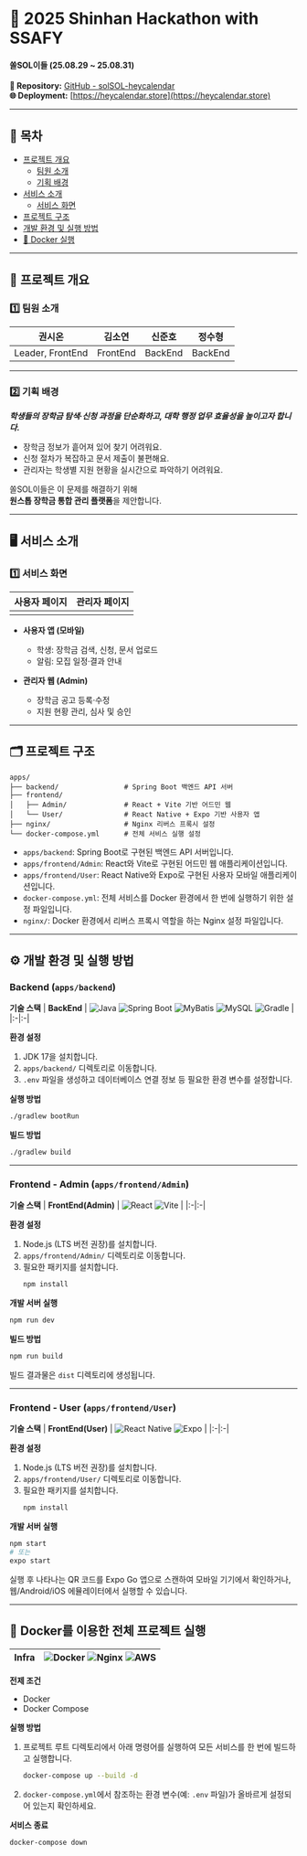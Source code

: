 # 🏦 2025 Shinhan Hackathon with SSAFY

#### 쏠SOL이들 (25.08.29 ~ 25.08.31)

**🔗 Repository:** [GitHub - solSOL-heycalendar](https://github.com/ZionArizona/SOLSOL)  
**🌐 Deployment:** [https://heycalendar.store](https://heycalendar.store)

---

## 📑 목차

- [프로젝트 개요](#overview)  
  - [팀원 소개](#team)  
  - [기획 배경](#background)  
- [서비스 소개](#service)  
  - [서비스 화면](#screens)  
- [프로젝트 구조](#structure)  
- [개발 환경 및 실행 방법](#setup)  
- [🐳 Docker 실행](#docker)

---

## 📌 프로젝트 개요 <a id="overview"></a>

### 1️⃣ 팀원 소개 <a id="team"></a>

| 권시온 | 김소연 | 신준호 | 정수형 |
|:-:|:-:|:-:|:-:|
| Leader, FrontEnd | FrontEnd | BackEnd | BackEnd |

---

### 2️⃣ 기획 배경 <a id="background"></a>

***학생들의 장학금 탐색·신청 과정을 단순화하고, 대학 행정 업무 효율성을 높이고자 합니다.***

>
- 장학금 정보가 흩어져 있어 찾기 어려워요.  
- 신청 절차가 복잡하고 문서 제출이 불편해요.  
- 관리자는 학생별 지원 현황을 실시간으로 파악하기 어려워요.  

쏠SOL이들은 이 문제를 해결하기 위해  
**원스톱 장학금 통합 관리 플랫폼**을 제안합니다.  

---

## 🖥️ 서비스 소개 <a id="service"></a>

### 1️⃣ 서비스 화면 <a id="screens"></a>

| 사용자 페이지 | 관리자 페이지 |
|:--:|:--:|
| ![]() | ![]() |

- **사용자 앱 (모바일)**  
  - 학생: 장학금 검색, 신청, 문서 업로드  
  - 알림: 모집 일정·결과 안내  

- **관리자 웹 (Admin)**  
  - 장학금 공고 등록·수정  
  - 지원 현황 관리, 심사 및 승인  

---

## 🗂️ 프로젝트 구조 <a id="structure"></a>

```plaintext
apps/
├── backend/                # Spring Boot 백엔드 API 서버
├── frontend/
│   ├── Admin/              # React + Vite 기반 어드민 웹
│   └── User/               # React Native + Expo 기반 사용자 앱
├── nginx/                  # Nginx 리버스 프록시 설정
└── docker-compose.yml      # 전체 서비스 실행 설정
```

- `apps/backend`: Spring Boot로 구현된 백엔드 API 서버입니다.
- `apps/frontend/Admin`: React와 Vite로 구현된 어드민 웹 애플리케이션입니다.
- `apps/frontend/User`: React Native와 Expo로 구현된 사용자 모바일 애플리케이션입니다.
- `docker-compose.yml`: 전체 서비스를 Docker 환경에서 한 번에 실행하기 위한 설정 파일입니다.
- `nginx/`: Docker 환경에서 리버스 프록시 역할을 하는 Nginx 설정 파일입니다.

---

## ⚙️ 개발 환경 및 실행 방법 <a id="setup"></a>

### Backend (`apps/backend`)

**기술 스택**
| **BackEnd** | ![Java](https://img.shields.io/badge/Java-17-orange) ![Spring Boot](https://img.shields.io/badge/SpringBoot-3.3.3-green) ![MyBatis](https://img.shields.io/badge/ORM-MyBatis-red) ![MySQL](https://img.shields.io/badge/Database-MySQL-4479A1) ![Gradle](https://img.shields.io/badge/Build-Gradle-02303A) |
|:-|:-|

**환경 설정**
1. JDK 17을 설치합니다.
2. `apps/backend/` 디렉토리로 이동합니다.
3. `.env` 파일을 생성하고 데이터베이스 연결 정보 등 필요한 환경 변수를 설정합니다.

**실행 방법**
```bash
./gradlew bootRun
```

**빌드 방법**
```bash
./gradlew build
```

---

### Frontend - Admin (`apps/frontend/Admin`)

**기술 스택**
| **FrontEnd(Admin)** | ![React](https://img.shields.io/badge/React-19-61DAFB) ![Vite](https://img.shields.io/badge/Build-Vite-646CFF) |
|:-|:-|

**환경 설정**
1. Node.js (LTS 버전 권장)를 설치합니다.
2. `apps/frontend/Admin/` 디렉토리로 이동합니다.
3. 필요한 패키지를 설치합니다.
   ```bash
   npm install
   ```

**개발 서버 실행**
```bash
npm run dev
```

**빌드 방법**
```bash
npm run build
```
빌드 결과물은 `dist` 디렉토리에 생성됩니다.

---

### Frontend - User (`apps/frontend/User`)

**기술 스택**
| **FrontEnd(User)** | ![React Native](https://img.shields.io/badge/ReactNative-Expo-blue) ![Expo](https://img.shields.io/badge/Expo-SDK--51-000020) |
|:-|:-|

**환경 설정**
1. Node.js (LTS 버전 권장)를 설치합니다.
2. `apps/frontend/User/` 디렉토리로 이동합니다.
3. 필요한 패키지를 설치합니다.
   ```bash
   npm install
   ```

**개발 서버 실행**
```bash
npm start 
# 또는
expo start
```
실행 후 나타나는 QR 코드를 Expo Go 앱으로 스캔하여 모바일 기기에서 확인하거나, 웹/Android/iOS 에뮬레이터에서 실행할 수 있습니다.

---

## 🐳 Docker를 이용한 전체 프로젝트 실행 <a id="docker"></a>

| **Infra** | ![Docker](https://img.shields.io/badge/Container-Docker-2496ED) ![Nginx](https://img.shields.io/badge/Proxy-Nginx-009639) ![AWS](https://img.shields.io/badge/Cloud-AWS-FF9900) |
|:-|:-|

**전제 조건**
- Docker
- Docker Compose

**실행 방법**
1. 프로젝트 루트 디렉토리에서 아래 명령어를 실행하여 모든 서비스를 한 번에 빌드하고 실행합니다.
   ```bash
   docker-compose up --build -d
   ```
2. `docker-compose.yml`에서 참조하는 환경 변수(예: `.env` 파일)가 올바르게 설정되어 있는지 확인하세요.

**서비스 종료**
```bash
docker-compose down
```
